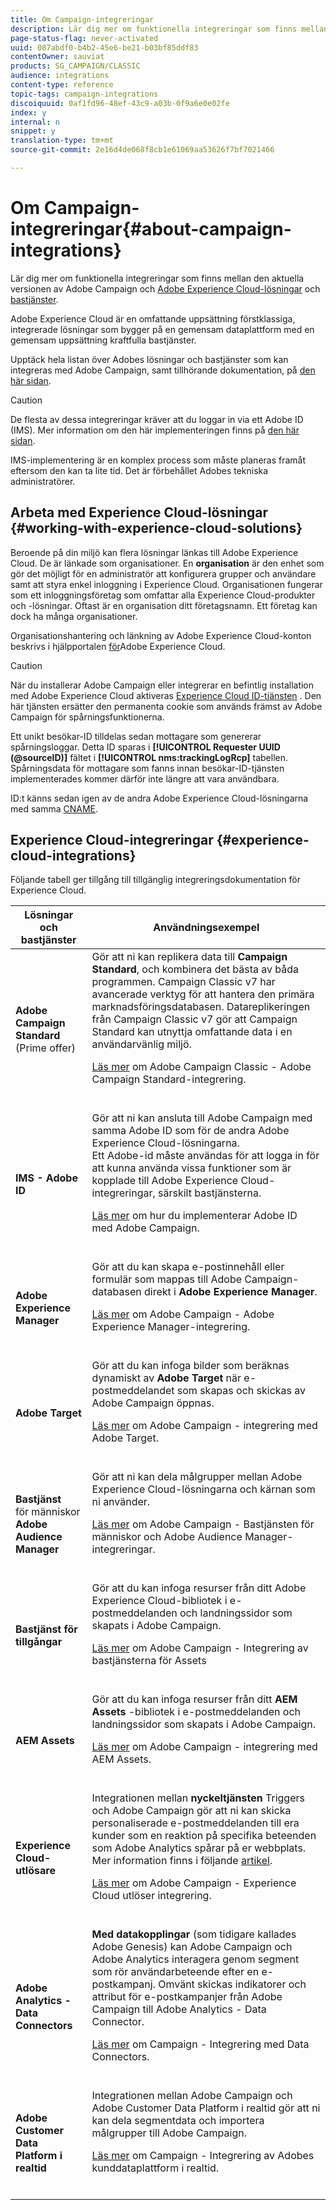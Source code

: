 ```yaml
---
title: Om Campaign-integreringar
description: Lär dig mer om funktionella integreringar som finns mellan den aktuella versionen av Adobe Campaign och [Adobe Experience Cloud-lösningar]
page-status-flag: never-activated
uuid: 087abdf0-b4b2-45e6-be21-b03bf85ddf83
contentOwner: sauviat
products: SG_CAMPAIGN/CLASSIC
audience: integrations
content-type: reference
topic-tags: campaign-integrations
discoiquuid: 0af1fd96-48ef-43c9-a03b-0f9a6e0e02fe
index: y
internal: n
snippet: y
translation-type: tm+mt
source-git-commit: 2e16d4de068f8cb1e61069aa53626f7bf7021466

---
```



# Om Campaign-integreringar{#about-campaign-integrations}

Lär dig mer om funktionella integreringar som finns mellan den aktuella versionen av Adobe Campaign och [Adobe Experience Cloud-lösningar](https://marketing.adobe.com/resources/help/en_US/mcloud/marketing-cloud-integrations.html) och [bastjänster](https://marketing.adobe.com/resources/help/en_US/mcloud/core-services-landing.html).

Adobe Experience Cloud är en omfattande uppsättning förstklassiga, integrerade lösningar som bygger på en gemensam dataplattform med en gemensam uppsättning kraftfulla bastjänster.

Upptäck hela listan över Adobes lösningar och bastjänster som kan integreras med Adobe Campaign, samt tillhörande dokumentation, på [den här sidan](#experience-cloud-integrations).

>[!CAUTION]
>
>De flesta av dessa integreringar kräver att du loggar in via ett Adobe ID (IMS). Mer information om den här implementeringen finns på [den här sidan](../../integrations/using/about-adobe-id.md).
>
>IMS-implementering är en komplex process som måste planeras framåt eftersom den kan ta lite tid. Det är förbehållet Adobes tekniska administratörer.

## Arbeta med Experience Cloud-lösningar {#working-with-experience-cloud-solutions}

Beroende på din miljö kan flera lösningar länkas till Adobe Experience Cloud. De är länkade som organisationer. En **organisation** är den enhet som gör det möjligt för en administratör att konfigurera grupper och användare samt att styra enkel inloggning i Experience Cloud. Organisationen fungerar som ett inloggningsföretag som omfattar alla Experience Cloud-produkter och -lösningar. Oftast är en organisation ditt företagsnamn. Ett företag kan dock ha många organisationer.

Organisationshantering och länkning av Adobe Experience Cloud-konton beskrivs i hjälpportalen [för](https://marketing.adobe.com/resources/help/en_US/mcloud/organizations.html)Adobe Experience Cloud.

>[!CAUTION]
>
>När du installerar Adobe Campaign eller integrerar en befintlig installation med Adobe Experience Cloud aktiveras [Experience Cloud ID-tjänsten](https://marketing.adobe.com/resources/help/en_US/mcvid/) . Den här tjänsten ersätter den permanenta cookie som används främst av Adobe Campaign för spårningsfunktionerna.
>
>Ett unikt besökar-ID tilldelas sedan mottagare som genererar spårningsloggar. Detta ID sparas i **[!UICONTROL Requester UUID (@sourceID)]** fältet i **[!UICONTROL nms:trackingLogRcp]** tabellen. Spårningsdata för mottagare som fanns innan besökar-ID-tjänsten implementerades kommer därför inte längre att vara användbara.
>
>ID:t känns sedan igen av de andra Adobe Experience Cloud-lösningarna med samma [CNAME](https://marketing.adobe.com/resources/help/en_US/mcvid/mcvid_cname.html).

## Experience Cloud-integreringar {#experience-cloud-integrations}

Följande tabell ger tillgång till tillgänglig integreringsdokumentation för Experience Cloud.

<table> 
 <thead> 
  <tr> 
   <th> Lösningar och bastjänster<br /> </th> 
   <th> Användningsexempel<br /> </th> 
  </tr> 
 </thead> 
 <tbody> 
  <tr> 
   <td> <strong>Adobe Campaign Standard</strong> (Prime offer)<br /> </td> 
   <td> Gör att ni kan replikera data till <strong>Campaign Standard</strong>, och kombinera det bästa av båda programmen. Campaign Classic v7 har avancerade verktyg för att hantera den primära marknadsföringsdatabasen. Datareplikeringen från Campaign Classic v7 gör att Campaign Standard kan utnyttja omfattande data i en användarvänlig miljö.<br /><p> <a href="../../integrations/using/acs-connector-principles-and-data-cycle.md">Läs mer</a> om Adobe Campaign Classic - Adobe Campaign Standard-integrering.</p><br /></td> 
  </tr> 
  <tr> 
   <td> <strong>IMS - Adobe ID</strong><br /> </td> 
   <td> Gör att ni kan ansluta till Adobe Campaign med samma Adobe ID som för de andra Adobe Experience Cloud-lösningarna.<br /> Ett Adobe-id måste användas för att logga in för att kunna använda vissa funktioner som är kopplade till Adobe Experience Cloud-integreringar, särskilt bastjänsterna.<br /> <p><a href="../../integrations/using/about-adobe-id.md">Läs mer</a> om hur du implementerar Adobe ID med Adobe Campaign.</p><br /> </td> 
  </tr> 
  <tr> 
   <td> <strong>Adobe Experience Manager</strong><br /> </td> 
   <td> Gör att du kan skapa e-postinnehåll eller formulär som mappas till Adobe Campaign-databasen direkt i <strong>Adobe Experience Manager</strong>.<br /> <p><a href="../../integrations/using/about-adobe-experience-manager.md">Läs mer</a> om Adobe Campaign - Adobe Experience Manager-integrering.</p><br /> </td> 
  </tr> 
  <tr> 
   <td> <strong>Adobe Target</strong><br /> </td> 
   <td> Gör att du kan infoga bilder som beräknas dynamiskt av <strong>Adobe Target</strong> när e-postmeddelandet som skapas och skickas av Adobe Campaign öppnas.<br /> <p><a href="../../integrations/using/integrating-with-adobe-target.md">Läs mer</a> om Adobe Campaign - integrering med Adobe Target.</p><br /> </td> 
  </tr> 
  <tr> 
   <td> <strong>Bastjänst</strong><br /> för människor <strong>Adobe Audience Manager</strong><br /> </td> 
   <td> Gör att ni kan dela målgrupper mellan Adobe Experience Cloud-lösningarna och kärnan som ni använder.<br /> <p><a href="../../integrations/using/sharing-audiences-with-adobe-experience-cloud.md">Läs mer</a> om Adobe Campaign - Bastjänsten för människor och Adobe Audience Manager-integreringar.</p><br /> </td> 
  </tr> 
  <tr> 
   <td> <strong>Bastjänst för tillgångar</strong><br /> </td> 
   <td> Gör att du kan infoga resurser från ditt Adobe Experience Cloud-bibliotek i e-postmeddelanden och landningssidor som skapats i Adobe Campaign.<br /> <p><a href="../../integrations/using/configuring-access-to-assets.md#integrating-with-experience-cloud-assets">Läs mer</a> om Adobe Campaign - Integrering av bastjänsterna för Assets</p><br /> </td> 
  </tr> 
  <tr> 
   <td> <strong>AEM Assets</strong><br /> </td> 
   <td> Gör att du kan infoga resurser från ditt <strong>AEM Assets</strong> -bibliotek i e-postmeddelanden och landningssidor som skapats i Adobe Campaign.<br /> <p><a href="../../integrations/using/configuring-access-to-assets.md#integrating-with-aem-assets">Läs mer</a> om Adobe Campaign - integrering med AEM Assets.</p><br /> </td> 
  </tr> 
  <tr> 
   <td> <strong>Experience Cloud-utlösare</strong><br /> </td> 
   <td> Integrationen mellan <strong>nyckeltjänsten</strong> Triggers och Adobe Campaign gör att ni kan skicka personaliserade e-postmeddelanden till era kunder som en reaktion på specifika beteenden som Adobe Analytics spårar på er webbplats. Mer information finns i följande <a href="https://helpx.adobe.com/campaign/kb/triggers-and-campaign.html">artikel</a>.<br /> <p><a href="https://helpx.adobe.com/campaign/kb/triggers-and-campaign.html">Läs mer</a> om Adobe Campaign - Experience Cloud utlöser integrering.</p><br /> </td> 
  </tr> 
  <tr> 
   <td> <strong>Adobe Analytics - Data Connectors</strong><br /> </td> 
   <td> <strong>Med datakopplingar</strong> (som tidigare kallades Adobe Genesis) kan Adobe Campaign och Adobe Analytics interagera genom segment som rör användarbeteende efter en e-postkampanj. Omvänt skickas indikatorer och attribut för e-postkampanjer från Adobe Campaign till Adobe Analytics - Data Connector.<br /> <p><a href="../../platform/using/adobe-analytics-data-connector.md">Läs mer</a> om Campaign - Integrering med Data Connectors.</p><br /> </td> 
  </tr> 
  <tr> 
   <td> <strong>Adobe Customer Data Platform i realtid</strong><br /> </td> 
   <td> Integrationen mellan Adobe Campaign och Adobe Customer Data Platform i realtid gör att ni kan dela segmentdata och importera målgrupper till Adobe Campaign.<br /> <p><a href="https://docs.adobe.com/content/help/en/experience-platform/rtcdp/destinations/destinations-cat/adobe-destinations/adobe-campaign-destination.html">Läs mer</a> om Campaign - Integrering av Adobes kunddataplattform i realtid.</p><br /> </td> 
  </tr> 
 </tbody> 
</table>

